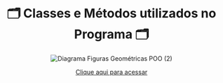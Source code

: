 <div align="center">
  
  <h1> 🗂 Classes e Métodos utilizados no Programa 🗂 </h1>
  
![Diagrama Figuras Geométricas POO (2)](https://github.com/Cam1ss/Projeto_POO/assets/125034964/b8601740-1c44-407b-b9ef-ec2735b29f34)

 <a href="https://lucid.app/documents/view/122bb047-a8ec-4840-9543-5e720d1bcb8b" target="_blank" rel="external">Clique aqui para acessar</a> 

</div>
